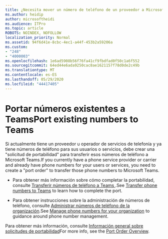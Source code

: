 ```yaml
---
title: ¿Necesita mover un número de teléfono de un proveedor a Microsoft?
ms.author: heidip
author: microsoftheidi
ms.audience: ITPro
ms.topic: article
ROBOTS: NOINDEX, NOFOLLOW
localization_priority: Normal
ms.assetid: 94f6d41e-8cbc-4ec1-a44f-453b2a59206a
ms.custom:
- "248"
- "4000003"
ms.openlocfilehash: 1e6ad5908b56f76fa41cf9fbdfad0f50c1a6f552
ms.sourcegitcommit: 64ed44e6ada9250cac8ae1621157f78d0de2c49b
ms.translationtype: MT
ms.contentlocale: es-ES
ms.lasthandoff: 05/29/2020
ms.locfileid: "44417405"
---
```

# <a name="port-existing-numbers-to-teams"></a><span data-ttu-id="3304f-102">Portar números existentes a Teams</span><span class="sxs-lookup"><span data-stu-id="3304f-102">Port existing numbers to Teams</span></span>

<span data-ttu-id="3304f-103">Si actualmente tiene un proveedor u operador de servicios de telefonía y ya tiene números de teléfono para sus usuarios o servicios, debe crear una "solicitud de portabilidad" para transferir esos números de teléfono a Microsoft Teams.</span><span class="sxs-lookup"><span data-stu-id="3304f-103">If you currently have a phone service provider or carrier and already have phone numbers for your users or services, you need to create a "port order" to transfer those phone numbers to Microsoft Teams.</span></span>

- <span data-ttu-id="3304f-104">Para obtener más información sobre cómo completar la portabilidad, consulte [Transferir números de teléfono a Teams ](https://docs.microsoft.com/microsoftteams/phone-number-calling-plans/transfer-phone-numbers-to-teams).</span><span class="sxs-lookup"><span data-stu-id="3304f-104">See [Transfer phone numbers to Teams](https://docs.microsoft.com/microsoftteams/phone-number-calling-plans/transfer-phone-numbers-to-teams) to learn how to complete the port.</span></span> 

- <span data-ttu-id="3304f-105">Para obtener instrucciones sobre la administración de números de teléfono, consulte [Administrar números de teléfono de la organización](https://docs.microsoft.com/microsoftteams/manage-phone-numbers-for-your-organization/manage-phone-numbers-for-your-organization).</span><span class="sxs-lookup"><span data-stu-id="3304f-105">See [Manage phone numbers for your organization](https://docs.microsoft.com/microsoftteams/manage-phone-numbers-for-your-organization/manage-phone-numbers-for-your-organization) to guidance around phone number management.</span></span> 

<span data-ttu-id="3304f-106">Para obtener más información, consulte [Información general sobre solicitudes de portabilidad](https://docs.microsoft.com/MicrosoftTeams/phone-number-calling-plans/port-order-overview)</span><span class="sxs-lookup"><span data-stu-id="3304f-106">For more info, see the [Port Order Overview](https://docs.microsoft.com/MicrosoftTeams/phone-number-calling-plans/port-order-overview).</span></span>  